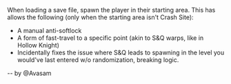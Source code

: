 When loading a save file, spawn the player in their starting area. This has allows the following (only when the starting area isn't Crash Site):

- A manual anti-softlock
- A form of fast-travel to a specific point (akin to S&Q warps, like in Hollow Knight)
- Incidentally fixes the issue where S&Q leads to spawning in the level you would've last entered w/o randomization, breaking logic.

-- by @Avasam
